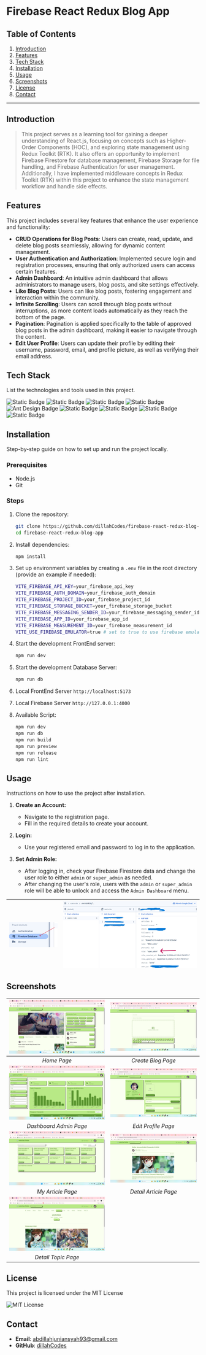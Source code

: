 # **Firebase React Redux Blog App**

## **Table of Contents**
1. [Introduction](#introduction)
2. [Features](#features)
3. [Tech Stack](#tech-stack)
4. [Installation](#installation)
5. [Usage](#usage)
6. [Screenshots](#screenshots)
7. [License](#license)
8. [Contact](#contact)

---

## **Introduction**
> This project serves as a learning tool for gaining a deeper understanding of React.js, focusing on concepts such as Higher-Order Components (HOC), and exploring state management using Redux Toolkit (RTK). It also offers an opportunity to implement Firebase Firestore for database management, Firebase Storage for file handling, and Firebase Authentication for user management.
Additionally, I have implemented middleware concepts in Redux Toolkit (RTK) within this project to enhance the state management workflow and handle side effects.


## **Features**
This project includes several key features that enhance the user experience and functionality:

- **CRUD Operations for Blog Posts**: Users can create, read, update, and delete blog posts seamlessly, allowing for dynamic content management.
- **User Authentication and Authorization**: Implemented secure login and registration processes, ensuring that only authorized users can access certain features.
- **Admin Dashboard**: An intuitive admin dashboard that allows administrators to manage users, blog posts, and site settings effectively.
- **Like Blog Posts**: Users can like blog posts, fostering engagement and interaction within the community.
- **Infinite Scrolling**: Users can scroll through blog posts without interruptions, as more content loads automatically as they reach the bottom of the page.
- **Pagination**: Pagination is applied specifically to the table of approved blog posts in the admin dashboard, making it easier to navigate through the content.
- **Edit User Profile**: Users can update their profile by editing their username, password, email, and profile picture, as well as verifying their email address.


## **Tech Stack**
List the technologies and tools used in this project.  

![Static Badge](https://img.shields.io/badge/React-61DAFB?style=for-the-badge&logo=react&logoColor=61DAFB&labelColor=black) ![Static Badge](https://img.shields.io/badge/Node.js-8CC84B?style=for-the-badge&logo=nodedotjs&logoColor=8CC84B&labelColor=black) ![Static Badge](https://img.shields.io/badge/Redux%20Toolkit-764ABC?style=for-the-badge&logo=redux&logoColor=764ABC&labelColor=black)
 ![Static Badge](https://img.shields.io/badge/Firebase-DD2C00?style=for-the-badge&logo=firebase&logoColor=%23DD2C00&labelColor=black) ![Ant Design Badge](https://img.shields.io/badge/Ant%20Design-0170FE?style=for-the-badge&logo=antdesign&logoColor=white) ![Static Badge](https://img.shields.io/badge/React%20Router-CA4245?style=for-the-badge&logo=reactrouter&logoColor=CA4245&labelColor=black) ![Static Badge](https://img.shields.io/badge/tailwind%20css-%2306B6D4?style=for-the-badge&logo=tailwindcss&logoColor=%2306B6D4&labelColor=black) ![Static Badge](https://img.shields.io/badge/vite-%23F16728?style=for-the-badge&logo=vite&logoColor=%23F16728&labelColor=black) ![Static Badge](https://img.shields.io/badge/javascript-%23F7DF1E?style=for-the-badge&logo=javascript&logoColor=%23F7DF1E&labelColor=black)

## **Installation**
Step-by-step guide on how to set up and run the project locally.

### Prerequisites
- Node.js
- Git

### Steps

1. Clone the repository:
    ```bash
    git clone https://github.com/dillahCodes/firebase-react-redux-blog-app.git
    cd firebase-react-redux-blog-app
    ```

2. Install dependencies:
    ```bash
    npm install
    ```

3. Set up environment variables by creating a `.env` file in the root directory (provide an example if needed):
    ```bash
    VITE_FIREBASE_API_KEY=your_firebase_api_key
    VITE_FIREBASE_AUTH_DOMAIN=your_firebase_auth_domain
    VITE_FIREBASE_PROJECT_ID=your_firebase_project_id
    VITE_FIREBASE_STORAGE_BUCKET=your_firebase_storage_bucket
    VITE_FIREBASE_MESSAGING_SENDER_ID=your_firebase_messaging_sender_id
    VITE_FIREBASE_APP_ID=your_firebase_app_id
    VITE_FIREBASE_MEASUREMENT_ID=your_firebase_measurement_id
    VITE_USE_FIREBASE_EMULATOR=true # set to true to use firebase emulators or false to use in production
    ```

4. Start the development FrontEnd server:
    ```bash
    npm run dev
    ```
4. Start the development Database Server:
    ```bash
    npm run db
    ```

5. Local FrontEnd Server `http://localhost:5173`
6. Local Firebase Server `http://127.0.0.1:4000`
7. Available Script:
    ```bash
    npm run dev
    npm run db
    npm run build
    npm run preview
    npm run release
    npm run lint
    ```


## **Usage**
Instructions on how to use the project after installation.

1. **Create an Account:**
   - Navigate to the registration page.
   - Fill in the required details to create your account.

2. **Login:**
   - Use your registered email and password to log in to the application.

3. **Set Admin Role:**
   - After logging in, check your Firebase Firestore data and change the user role to either `admin` or `super_admin` as needed.
   - After changing the user's role, users with the `admin` or `super_admin` role will be able to unlock and access the `Admin Dashboard` menu.

| ![Task Manager](https://raw.githubusercontent.com/dillahCodes/github-projects-images/main/firebase-react-redux-blog-app/Screenshot%202024-10-08%20233759.png) | ![Edit User Role](https://raw.githubusercontent.com/dillahCodes/github-projects-images/main/firebase-react-redux-blog-app/Screenshot%202024-10-08%20232152.png) |
|:--:|:--:|





## **Screenshots**
| ![Home Page](https://raw.githubusercontent.com/dillahCodes/github-projects-images/main/firebase-react-redux-blog-app/home-page.png) | ![Create Blog Page](https://raw.githubusercontent.com/dillahCodes/github-projects-images/main/firebase-react-redux-blog-app/create-blog-page.png) |
|:--:|:--:|
| *Home Page* | *Create Blog Page* |
| ![Dashboard Admin Page](https://raw.githubusercontent.com/dillahCodes/github-projects-images/main/firebase-react-redux-blog-app/dashboard-admin-page.png) | ![Edit Profile Page](https://raw.githubusercontent.com/dillahCodes/github-projects-images/main/firebase-react-redux-blog-app/edit-profile-page.png) |
| *Dashboard Admin Page* | *Edit Profile Page* |
| ![My Article Page](https://raw.githubusercontent.com/dillahCodes/github-projects-images/main/firebase-react-redux-blog-app/my-article-page.png) | ![Detail Article Page](https://raw.githubusercontent.com/dillahCodes/github-projects-images/main/firebase-react-redux-blog-app/detail-article-page.png) |
| *My Article Page* | *Detail Article Page* |
| ![Detail Topic Page](https://raw.githubusercontent.com/dillahCodes/github-projects-images/main/firebase-react-redux-blog-app/detail-topic-page.png) | |
| *Detail Topic Page* | |




## **License**
This project is licensed under the MIT License

![MIT License](https://img.shields.io/badge/License-MIT-green?style=for-the-badge)


## **Contact**
- **Email**: abdillahjuniansyah93@gmail.com
- **GitHub**: [dillahCodes](https://github.com/dillahCodes)

